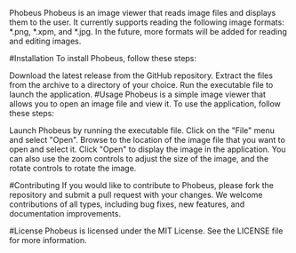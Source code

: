 Phobeus
Phobeus is an image viewer that reads image files and displays them to the user. It currently supports reading the following image formats: *.png, *.xpm, and *.jpg. In the future, more formats will be added for reading and editing images.

#Installation
To install Phobeus, follow these steps:

Download the latest release from the GitHub repository.
Extract the files from the archive to a directory of your choice.
Run the executable file to launch the application.
#Usage
Phobeus is a simple image viewer that allows you to open an image file and view it. To use the application, follow these steps:

Launch Phobeus by running the executable file.
Click on the "File" menu and select "Open".
Browse to the location of the image file that you want to open and select it.
Click "Open" to display the image in the application.
You can also use the zoom controls to adjust the size of the image, and the rotate controls to rotate the image.

#Contributing
If you would like to contribute to Phobeus, please fork the repository and submit a pull request with your changes. We welcome contributions of all types, including bug fixes, new features, and documentation improvements.

#License
Phobeus is licensed under the MIT License. See the LICENSE file for more information.

